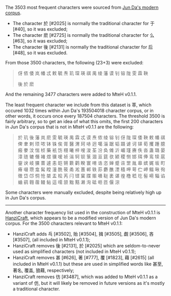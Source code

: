 The 3503 most frequent characters were sourced from [Jun Da's modern corpus](https://lingua.mtsu.edu/chinese-computing/statistics/char/list.php?Which=MO).

- The character 於 [#2025] is normally the traditional character for 于 [#40], so it was excluded;
- The character 麽 [#2725] is normally the traditional character for 么 [#63], so it was excluded;
- The character 後 [#2131] is normally the traditional character for 后 [#48], so it was excluded.

From those 3500 characters, the following (23+3) were excluded:

> 伢 侬 倭 岚 幡 忒 敕 毓 焘 玑 琛 瑛 祺 禺 绫 藩 谟 钊 镕 陇 雯 霖 鞅
>
> 後 於 麽

And the remaining 3477 characters were added to MteH v0.1.1.

The least frequent character we include from this dataset is 萃, which occured 1032 times within Jun Da's 193504018 character corpus, or in other words, it occurs once every 187504 characters.  The threshold 3500 is fairly arbitrary, so to get an idea of what this omits, the first 200 characters in Jun Da's corpus that is not in MteH v0.1.1 are the following:

> 於 玑 後 藩 岚 麽 雯 毓 瑛 禺 霖 忒 谟 焘 侬 绫 镕 钊 伢 陇 琛 倭 鞅 敕 幡 祺 俾 聿 剌 顼 哝 钵 铢 俟 胥 醫 渭 珂 哧 迥 噶 淄 踞 韬 蹑 谑 诃 铎 荀 攫 踵 臆 瘢 豢 汶 惴 桢 藥 衹 饬 栩 曦 梓 嗖 浚 荃 汾 奂 傩 沂 嵋 瑾 赓 佚 沓 蛊 璐 晏 漳 琏 辘 僭 褚 煜 骥 嗳 祯 湍 轲 钡 箓 涸 亘 筵 欤 颍 稷 恻 邯 珥 俸 鸾 犊 扈 鋆 谀 岐 猓 蔷 遽 恚 皑 锵 簌 鹳 睽 寰 唷 诰 恣 婵 蹙 诙 罡 胤 皋 嫔 娓 坂 町 瘠 啜 瓒 龛 髯 瞠 潼 酰 筱 甬 淞 蕙 郸 轶 荪 麝 醮 湮 穑 呷 萼 伫 岬 鳎 啾 徇 徵 岱 邙 恫 怆 桀 盂 桧 芮 闩 铿 窠 牒 赈 嗫 鞑 袤 谌 徨 橹 嵇 圪 髻 嗬 辎 谄 蛐 鹞 翱 蓿 鳗 鲇 這 嚅 颔 黜 黠 濑 洵 砥 咂 匝 偃 淙

Some characters were manually excluded, despite being relatively high up in Jun Da's corpus.

----

Another character frequency list used in the construction of MteH v0.1.1 is [HanziCraft](https://hanzicraft.com/lists/frequency), which appears to be a modified version of Jun Da's modern corpus.  For the 3500 characters relevant to MteH v0.1.1:

- HanziCraft adds 乓 [#3502], 贻 [#3504], 揖 [#3505], 觑 [#3506], 吝 [#3507],  (all included in MteH v0.1.1);
- HanziCraft removes 後 [#2131], 於 [#2025] which are seldom-to-never used as simplified characters (not included in MteH v0.1.1);
- HanziCraft removes 甚 [#626], 著 [#777], 覆 [#1823], 藉 [#2615] (all included in MteH v0.1.1) but these are used in simplified words like 甚至, 著名, 覆盖, 狼藉, respectively;
- HanziCraft removes 彷 [#3487], which was added to MteH v0.1.1 as a variant of 仿, but it will likely be removed in future versions as it's mostly a traditional character.
